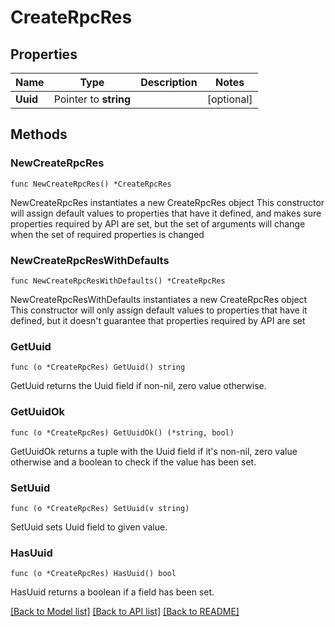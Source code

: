 # CreateRpcRes

## Properties

Name | Type | Description | Notes
------------ | ------------- | ------------- | -------------
**Uuid** | Pointer to **string** |  | [optional] 

## Methods

### NewCreateRpcRes

`func NewCreateRpcRes() *CreateRpcRes`

NewCreateRpcRes instantiates a new CreateRpcRes object
This constructor will assign default values to properties that have it defined,
and makes sure properties required by API are set, but the set of arguments
will change when the set of required properties is changed

### NewCreateRpcResWithDefaults

`func NewCreateRpcResWithDefaults() *CreateRpcRes`

NewCreateRpcResWithDefaults instantiates a new CreateRpcRes object
This constructor will only assign default values to properties that have it defined,
but it doesn't guarantee that properties required by API are set

### GetUuid

`func (o *CreateRpcRes) GetUuid() string`

GetUuid returns the Uuid field if non-nil, zero value otherwise.

### GetUuidOk

`func (o *CreateRpcRes) GetUuidOk() (*string, bool)`

GetUuidOk returns a tuple with the Uuid field if it's non-nil, zero value otherwise
and a boolean to check if the value has been set.

### SetUuid

`func (o *CreateRpcRes) SetUuid(v string)`

SetUuid sets Uuid field to given value.

### HasUuid

`func (o *CreateRpcRes) HasUuid() bool`

HasUuid returns a boolean if a field has been set.


[[Back to Model list]](../README.md#documentation-for-models) [[Back to API list]](../README.md#documentation-for-api-endpoints) [[Back to README]](../README.md)


